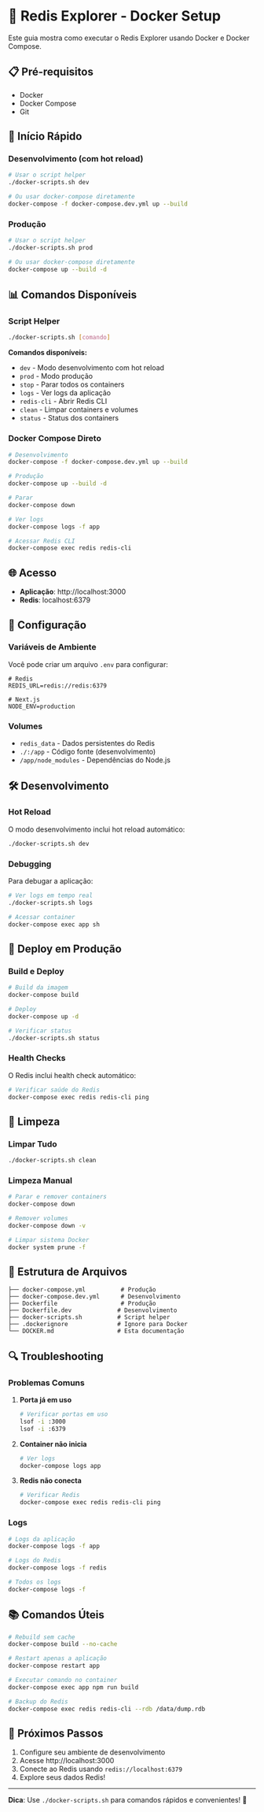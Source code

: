 # 🐳 Redis Explorer - Docker Setup

Este guia mostra como executar o Redis Explorer usando Docker e Docker Compose.

## 📋 Pré-requisitos

- Docker
- Docker Compose
- Git

## 🚀 Início Rápido

### Desenvolvimento (com hot reload)

```bash
# Usar o script helper
./docker-scripts.sh dev

# Ou usar docker-compose diretamente
docker-compose -f docker-compose.dev.yml up --build
```

### Produção

```bash
# Usar o script helper
./docker-scripts.sh prod

# Ou usar docker-compose diretamente
docker-compose up --build -d
```

## 📊 Comandos Disponíveis

### Script Helper

```bash
./docker-scripts.sh [comando]
```

**Comandos disponíveis:**
- `dev` - Modo desenvolvimento com hot reload
- `prod` - Modo produção
- `stop` - Parar todos os containers
- `logs` - Ver logs da aplicação
- `redis-cli` - Abrir Redis CLI
- `clean` - Limpar containers e volumes
- `status` - Status dos containers

### Docker Compose Direto

```bash
# Desenvolvimento
docker-compose -f docker-compose.dev.yml up --build

# Produção
docker-compose up --build -d

# Parar
docker-compose down

# Ver logs
docker-compose logs -f app

# Acessar Redis CLI
docker-compose exec redis redis-cli
```

## 🌐 Acesso

- **Aplicação**: http://localhost:3000
- **Redis**: localhost:6379

## 🔧 Configuração

### Variáveis de Ambiente

Você pode criar um arquivo `.env` para configurar:

```env
# Redis
REDIS_URL=redis://redis:6379

# Next.js
NODE_ENV=production
```

### Volumes

- `redis_data` - Dados persistentes do Redis
- `./:/app` - Código fonte (desenvolvimento)
- `/app/node_modules` - Dependências do Node.js

## 🛠️ Desenvolvimento

### Hot Reload

O modo desenvolvimento inclui hot reload automático:

```bash
./docker-scripts.sh dev
```

### Debugging

Para debugar a aplicação:

```bash
# Ver logs em tempo real
./docker-scripts.sh logs

# Acessar container
docker-compose exec app sh
```

## 🚀 Deploy em Produção

### Build e Deploy

```bash
# Build da imagem
docker-compose build

# Deploy
docker-compose up -d

# Verificar status
./docker-scripts.sh status
```

### Health Checks

O Redis inclui health check automático:

```bash
# Verificar saúde do Redis
docker-compose exec redis redis-cli ping
```

## 🧹 Limpeza

### Limpar Tudo

```bash
./docker-scripts.sh clean
```

### Limpeza Manual

```bash
# Parar e remover containers
docker-compose down

# Remover volumes
docker-compose down -v

# Limpar sistema Docker
docker system prune -f
```

## 📁 Estrutura de Arquivos

```
├── docker-compose.yml          # Produção
├── docker-compose.dev.yml      # Desenvolvimento
├── Dockerfile                  # Produção
├── Dockerfile.dev             # Desenvolvimento
├── docker-scripts.sh          # Script helper
├── .dockerignore              # Ignore para Docker
└── DOCKER.md                  # Esta documentação
```

## 🔍 Troubleshooting

### Problemas Comuns

1. **Porta já em uso**
   ```bash
   # Verificar portas em uso
   lsof -i :3000
   lsof -i :6379
   ```

2. **Container não inicia**
   ```bash
   # Ver logs
   docker-compose logs app
   ```

3. **Redis não conecta**
   ```bash
   # Verificar Redis
   docker-compose exec redis redis-cli ping
   ```

### Logs

```bash
# Logs da aplicação
docker-compose logs -f app

# Logs do Redis
docker-compose logs -f redis

# Todos os logs
docker-compose logs -f
```

## 📚 Comandos Úteis

```bash
# Rebuild sem cache
docker-compose build --no-cache

# Restart apenas a aplicação
docker-compose restart app

# Executar comando no container
docker-compose exec app npm run build

# Backup do Redis
docker-compose exec redis redis-cli --rdb /data/dump.rdb
```

## 🎯 Próximos Passos

1. Configure seu ambiente de desenvolvimento
2. Acesse http://localhost:3000
3. Conecte ao Redis usando `redis://localhost:6379`
4. Explore seus dados Redis!

---

**Dica**: Use `./docker-scripts.sh` para comandos rápidos e convenientes! 🚀
